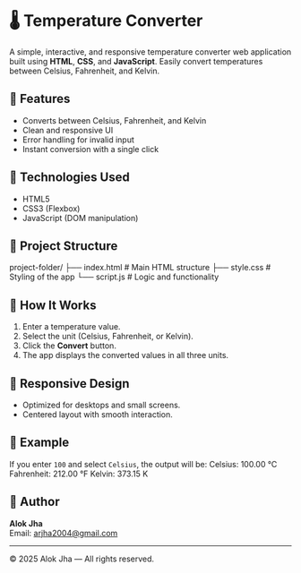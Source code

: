 # 🌡️ Temperature Converter

A simple, interactive, and responsive temperature converter web application built using **HTML**, **CSS**, and **JavaScript**. Easily convert temperatures between Celsius, Fahrenheit, and Kelvin.

## 🔧 Features

- Converts between Celsius, Fahrenheit, and Kelvin
- Clean and responsive UI
- Error handling for invalid input
- Instant conversion with a single click

## 🚀 Technologies Used

- HTML5
- CSS3 (Flexbox)
- JavaScript (DOM manipulation)

## 📁 Project Structure

project-folder/
├── index.html # Main HTML structure
├── style.css # Styling of the app
└── script.js # Logic and functionality

## 🔎 How It Works

1. Enter a temperature value.
2. Select the unit (Celsius, Fahrenheit, or Kelvin).
3. Click the **Convert** button.
4. The app displays the converted values in all three units.

## 📱 Responsive Design

- Optimized for desktops and small screens.
- Centered layout with smooth interaction.

## 🧪 Example

If you enter `100` and select `Celsius`, the output will be:
Celsius: 100.00 °C
Fahrenheit: 212.00 °F
Kelvin: 373.15 K


## 🙌 Author

**Alok Jha**  
Email: [arjha2004@gmail.com](mailto:arjha2004@gmail.com)

---

© 2025 Alok Jha — All rights reserved.
